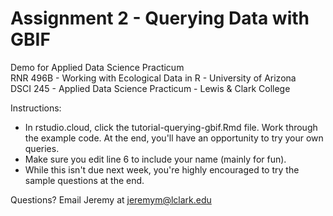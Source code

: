 # Assignment 2 - Querying Data with GBIF
Demo for Applied Data Science Practicum  
RNR 496B - Working with Ecological Data in R - University of Arizona  
DSCI 245 - Applied Data Science Practicum - Lewis & Clark College  

Instructions:  

* In rstudio.cloud, click the tutorial-querying-gbif.Rmd file. Work through the example code. At the end, you'll have an opportunity to try your own queries.
* Make sure you edit line 6 to include your name (mainly for fun).  
* While this isn't due next week, you're highly encouraged to try the sample questions at the end. 

Questions? Email Jeremy at jeremym@lclark.edu
